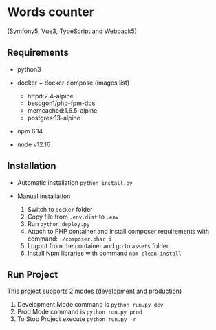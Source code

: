 # Words counter
(Symfony5, Vue3, TypeScript and Webpack5)

## Requirements
- python3
- docker + docker-compose (images list)

    - httpd:2.4-alpine
    - besogon1/php-fpm-dbs
    - memcached:1.6.5-alpine
    - postgres:13-alpine
- npm 6.14
- node v12.16

## Installation
- Automatic installation `python install.py`
- Manual installation

    1. Switch to `docker` folder
    2. Copy file from `.env.dist` to `.env`
    3. Run `python deploy.py`
    4. Attach to PHP container and install composer requirements with command: `./composer.phar i`
    5. Logout from the container and go to `assets` folder
    6. Install Npm libraries with command `npm clean-install`

## Run Project
This project supports 2 modes (development and production)

1. Development Mode command is `python run.py dev`
2. Prod Mode command is `python run.py prod`
3. To Stop Project execute `python run.py -r`



